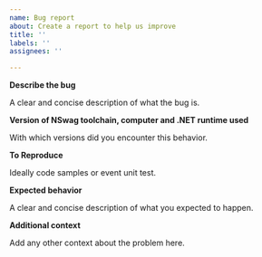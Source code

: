 ```yaml
---
name: Bug report
about: Create a report to help us improve
title: ''
labels: ''
assignees: ''

---
```


**Describe the bug**

A clear and concise description of what the bug is.

**Version of NSwag toolchain, computer and .NET runtime used**

With which versions did you encounter this behavior.

**To Reproduce**

Ideally code samples or event unit test.

**Expected behavior**

A clear and concise description of what you expected to happen.

**Additional context**

Add any other context about the problem here.
